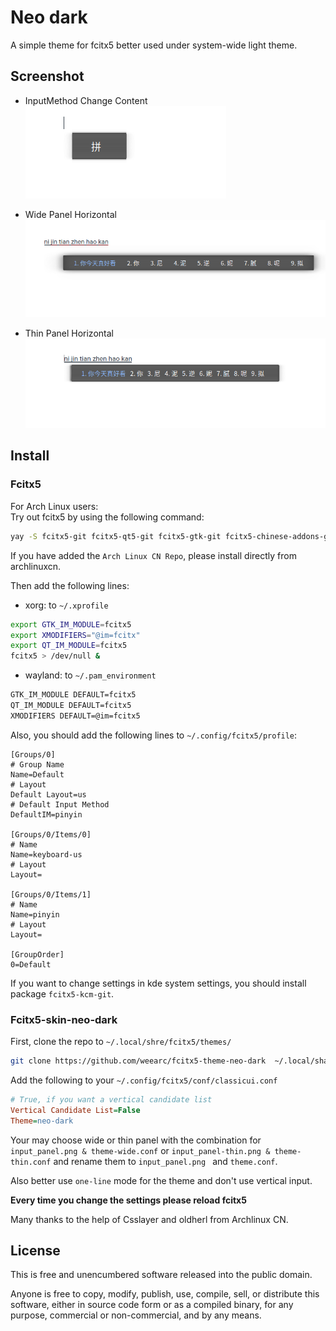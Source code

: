 # Neo dark

A simple theme for fcitx5 better used under system-wide light theme.

## Screenshot

- InputMethod Change Content</br>
![image-20220215000122203](screenshot/input.png)</br>

- Wide Panel Horizontal</br>
![Content](screenshot/h.png)</br>

- Thin Panel Horizontal</br>
![horizontal](screenshot/h2.png)<br>

## Install
### Fcitx5
For Arch Linux users:</br>
Try out fcitx5 by using the following command:
```bash
yay -S fcitx5-git fcitx5-qt5-git fcitx5-gtk-git fcitx5-chinese-addons-git
```
If you have added the `Arch Linux CN Repo`, please install directly from archlinuxcn.</br>

Then add the following lines:
- xorg: to `~/.xprofile`

```bash
export GTK_IM_MODULE=fcitx5
export XMODIFIERS="@im=fcitx"
export QT_IM_MODULE=fcitx5
fcitx5 > /dev/null &
```

- wayland: to `~/.pam_environment`

```bash
GTK_IM_MODULE DEFAULT=fcitx5
QT_IM_MODULE DEFAULT=fcitx5
XMODIFIERS DEFAULT=@im=fcitx5
```
Also, you should add the following lines to `~/.config/fcitx5/profile`:
```
[Groups/0]
# Group Name
Name=Default
# Layout
Default Layout=us
# Default Input Method
DefaultIM=pinyin

[Groups/0/Items/0]
# Name
Name=keyboard-us
# Layout
Layout=

[Groups/0/Items/1]
# Name
Name=pinyin
# Layout
Layout=

[GroupOrder]
0=Default
```

If you want to change settings in kde system settings, you should install package `fcitx5-kcm-git`.

### Fcitx5-skin-neo-dark
First, clone the repo to `~/.local/shre/fcitx5/themes/`

```bash
git clone https://github.com/weearc/fcitx5-theme-neo-dark  ~/.local/share/fcitx5/themes/neo-dark
```

Add the following to your `~/.config/fcitx5/conf/classicui.conf`

```ini
# True, if you want a vertical candidate list
Vertical Candidate List=False
Theme=neo-dark
```

Your may choose wide or thin panel with the combination for ` input_panel.png & theme-wide.conf` or `input_panel-thin.png & theme-thin.conf` and rename them to `input_panel.png ` and `theme.conf`.</br>

Also better use `one-line` mode for the theme and don't use vertical input.</br>

**Every time you change the settings please reload fcitx5**

Many thanks to the help of Csslayer and oldherl from Archlinux CN.


## License

This is free and unencumbered software released into the public domain.

Anyone is free to copy, modify, publish, use, compile, sell, or distribute this software, either in source code form or as a compiled binary, for any purpose, commercial or non-commercial, and by any means.
